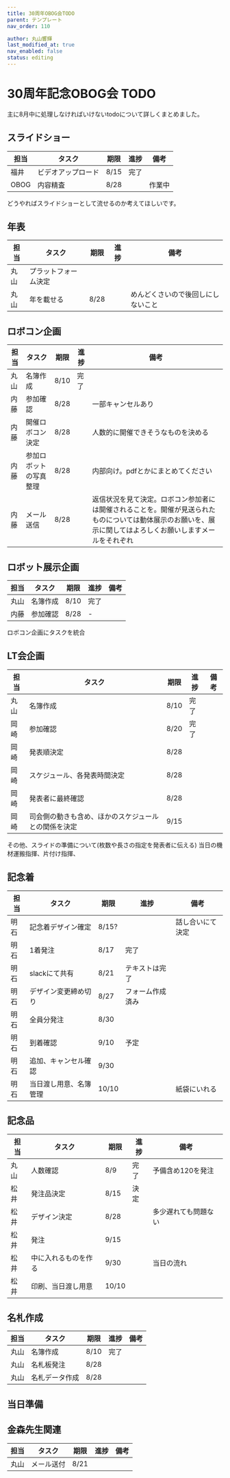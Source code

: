 ```yaml
---
title: 30周年OBOG会TODO
parent: テンプレート
nav_order: 110

author: 丸山響輝
last_modified_at: true
nav_enabled: false
status: editing
---
```


# 30周年記念OBOG会 TODO
主に8月中に処理しなければいけないtodoについて詳しくまとめました。

## スライドショー

|担当|タスク|期限|進捗|備考|
|---|---|---|---|---|
|福井|ビデオアップロード|8/15|完了||
|OBOG|内容精査|8/28||作業中|

どうやればスライドショーとして流せるのか考えてほしいです。

## 年表

|担当|タスク|期限|進捗|備考|
|---|---|---|---|---|
|丸山|プラットフォーム決定||||
|丸山|年を載せる|8/28||めんどくさいので後回しにしないこと|


## ロボコン企画

|担当|タスク|期限|進捗|備考|
|---|---|---|---|---|
|丸山|名簿作成|8/10|完了||
|内藤|参加確認|8/28||一部キャンセルあり|
|内藤|開催ロボコン決定|8/28||人数的に開催できそうなものを決める|
|内藤|参加ロボットの写真整理|8/28||内部向け。pdfとかにまとめてください|
|内藤|メール送信|8/28||返信状況を見て決定。ロボコン参加者には開催されることを。開催が見送られたものについては動体展示のお願いを、展示に関してはよろしくお願いしますメールをそれぞれ|

## ロボット展示企画

|担当|タスク|期限|進捗|備考|
|---|---|---|---|---|
|丸山|名簿作成|8/10|完了||
|内藤|参加確認|8/28|-||

ロボコン企画にタスクを統合

## LT会企画

|担当|タスク|期限|進捗|備考|
|---|---|---|---|---|
|丸山|名簿作成|8/10|完了||
|岡崎|参加確認|8/20|完了||
|岡崎|発表順決定|8/28|||
|岡崎|スケジュール、各発表時間決定|8/28|||
|岡崎|発表者に最終確認|8/28|||
|岡崎|司会側の動きも含め、ほかのスケジュールとの関係を決定|9/15|||

その他、スライドの準備について(枚数や長さの指定を発表者に伝える)
当日の機材運搬指揮、片付け指揮、

## 記念着

|担当|タスク|期限|進捗|備考|
|---|---|---|---|---|
|明石|記念着デザイン確定|8/15?||話し合いにて決定|
|明石|1着発注|8/17|完了||
|明石|slackにて共有|8/21|テキストは完了||
|明石|デザイン変更締め切り|8/27|フォーム作成済み||
|明石|全員分発注|8/30|||
|明石|到着確認|9/10|予定||
|明石|追加、キャンセル確認|9/30|||
|明石|当日渡し用意、名簿管理|10/10||紙袋にいれる|

## 記念品

|担当|タスク|期限|進捗|備考|
|---|---|---|---|---|
|丸山|人数確認|8/9|完了|予備含め120を発注|
|松井|発注品決定|8/15|決定||
|松井|デザイン決定|8/28||多少遅れても問題ない|
|松井|発注|9/15|||
|松井|中に入れるものを作る|9/30||当日の流れ|
|松井|印刷、当日渡し用意|10/10|||

## 名札作成

|担当|タスク|期限|進捗|備考|
|---|---|---|---|---|
|丸山|名簿作成|8/10|完了||
|丸山|名札板発注|8/28|||
|丸山|名札データ作成|8/28|||

## 当日準備


## 金森先生関連

|担当|タスク|期限|進捗|備考|
|---|---|---|---|---|
|丸山|メール送付|8/21|||

